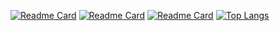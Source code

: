 <!--### Hi there 👋-->

<!--
**Crownss/Crownss** is a ✨ _special_ ✨ repository because its `README.md` (this file) appears on your GitHub profile.

Here are some ideas to get you started:

- 🔭 I’m currently working on ...
- 🌱 I’m currently learning ...
- 👯 I’m looking to collaborate on ...
- 🤔 I’m looking for help with ...
- 💬 Ask me about ...
- 📫 How to reach me: ...
- 😄 Pronouns: ...
- ⚡ Fun fact: ...
-->
<!--![Anurag's GitHub stats](https://github-readme-stats.vercel.app/api?username=Crownss&show_icons=true&theme=radical)

[![Readme Card](https://github-readme-stats.vercel.app/api/pin/?username=Crownss&repo=DDoS)]()

[![Top Langs](https://github-readme-stats.vercel.app/api/top-langs/?username=Crownss)]()
-->
[![Readme Card](https://github-readme-stats.vercel.app/api/pin/?username=Crownss&repo=Backend-DBAnime)](https://github.com/Crownss/Backend-DBAnime)
[![Readme Card](https://github-readme-stats.vercel.app/api/pin/?username=Crownss&repo=Frontend-DBAnime-Nuxt)](https://github.com/Crownss/Frontend-DBAnime-Nuxt)
[![Readme Card](https://github-readme-stats.vercel.app/api/pin/?username=Crownss&repo=Frontend-DBAnime-Next)](https://github.com/Crownss/Frontend-DBAnime-Next)
[![Top Langs](https://github-readme-stats.vercel.app/api/top-langs/?username=Crownss&layout=compact)](https://github.com/Crownss)
